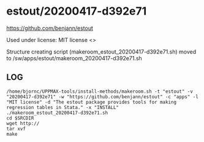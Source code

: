 estout/20200417-d392e71
========================

<https://github.com/benjann/estout>

Used under license:
MIT license
<>

Structure creating script (makeroom_estout_20200417-d392e71.sh) moved to /sw/apps/estout/makeroom_20200417-d392e71.sh

LOG
---

    /home/bjornc/UPPMAX-tools/install-methods/makeroom.sh -t "estout" -v "20200417-d392e71" -w "https://github.com/benjann/estout" -c "apps" -l "MIT license" -d "The estout package provides tools for making regression tables in Stata." -x "INSTALL"
    ./makeroom_estout_20200417-d392e71.sh
    cd $SRCDIR
    wget http://
    tar xvf 
    make

